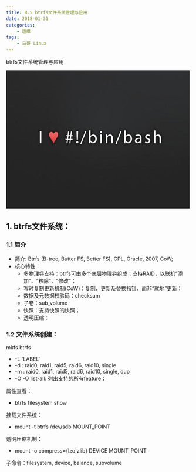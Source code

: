 ```yaml
---
title: 8.5 btrfs文件系统管理与应用
date: 2018-01-31
categories:
    - 运维
tags:
    - 马哥 Linux
---
```


btrfs文件系统管理与应用

![linux-mt](/images/linux_mt/linux_mt.jpg)
<!-- more -->

## 1. btrfs文件系统：
### 1.1 简介
- 简介: Btrfs (B-tree, Butter FS, Better FS), GPL, Oracle, 2007, CoW;
- 核心特性：
    - 多物理卷支持：btrfs可由多个底层物理卷组成；支持RAID，以联机“添加”、“移除”，“修改”；
    - 写时复制更新机制(CoW)：复制、更新及替换指针，而非“就地”更新；
    - 数据及元数据校验码：checksum
    - 子卷：sub_volume
    - 快照：支持快照的快照；
    - 透明压缩：

### 1.2 文件系统创建：
mkfs.btrfs
- -L 'LABEL'
- -d <type>: raid0, raid1, raid5, raid6, raid10, single
- -m <profile>: raid0, raid1, raid5, raid6, raid10, single, dup
- -O <feature>
    -O list-all: 列出支持的所有feature；

属性查看：
- btrfs filesystem show

挂载文件系统：
- mount -t btrfs /dev/sdb MOUNT_POINT

透明压缩机制：
- mount -o compress={lzo|zlib} DEVICE MOUNT_POINT

子命令：filesystem, device, balance, subvolume

